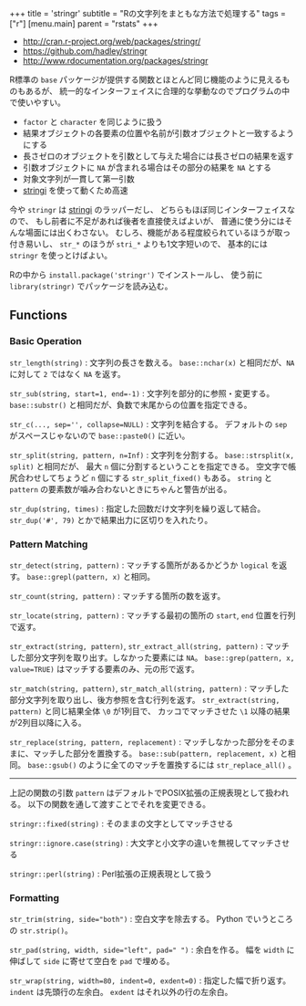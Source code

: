 +++
title = 'stringr'
subtitle = "Rの文字列をまともな方法で処理する"
tags = ["r"]
[menu.main]
  parent = "rstats"
+++

-   <http://cran.r-project.org/web/packages/stringr/>
-   <https://github.com/hadley/stringr>
-   <http://www.rdocumentation.org/packages/stringr>

R標準の `base` パッケージが提供する関数とほとんど同じ機能のように見えるものもあるが、
統一的なインターフェイスに合理的な挙動なのでプログラムの中で使いやすい。

-   `factor` と `character` を同じように扱う
-   結果オブジェクトの各要素の位置や名前が引数オブジェクトと一致するようにする
-   長さゼロのオブジェクトを引数として与えた場合には長さゼロの結果を返す
-   引数オブジェクトに `NA` が含まれる場合はその部分の結果を `NA` とする
-   対象文字列が一貫して第一引数
-   [stringi](http://www.rexamine.com/resources/stringi/) を使って動くため高速

今や `stringr` は [stringi](http://www.rexamine.com/resources/stringi/) のラッパーだし、
どちらもほぼ同じインターフェイスなので、
もし前者に不足があれば後者を直接使えばよいが、
普通に使う分にはそんな場面には出くわさない。
むしろ、機能がある程度絞られているほうが取っ付き易いし、
`str_*` のほうが `stri_*` よりも1文字短いので、
基本的には `stringr` を使っとけばよい。

Rの中から `install.package('stringr')` でインストールし、
使う前に `library(stringr)` でパッケージを読み込む。

## Functions

### Basic Operation

`str_length(string)`
:   文字列の長さを数える。
    `base::nchar(x)` と相同だが、`NA` に対して `2` ではなく `NA` を返す。

`str_sub(string, start=1, end=-1)`
:   文字列を部分的に参照・変更する。
    `base::substr()` と相同だが、負数で末尾からの位置を指定できる。

`str_c(..., sep='', collapse=NULL)`
:   文字列を結合する。
    デフォルトの `sep` がスペースじゃないので `base::paste0()` に近い。

`str_split(string, pattern, n=Inf)`
:   文字列を分割する。
    `base::strsplit(x, split)` と相同だが、
    最大 `n` 個に分割するということを指定できる。
    空文字で帳尻合わせしてちょうど `n` 個にする `str_split_fixed()` もある。
    `string` と `pattern` の要素数が噛み合わないときにちゃんと警告が出る。

`str_dup(string, times)`
:   指定した回数だけ文字列を繰り返して結合。
    `str_dup('#', 79)` とかで結果出力に区切りを入れたり。

### Pattern Matching

`str_detect(string, pattern)`
:   マッチする箇所があるかどうか `logical` を返す。
    `base::grepl(pattern, x)` と相同。

`str_count(string, pattern)`
:   マッチする箇所の数を返す。

`str_locate(string, pattern)`
:   マッチする最初の箇所の `start`, `end` 位置を行列で返す。

`str_extract(string, pattern)`, `str_extract_all(string, pattern)`
:   マッチした部分文字列を取り出す。しなかった要素には `NA`。
    `base::grep(pattern, x, value=TRUE)` はマッチする要素のみ、元の形で返す。

`str_match(string, pattern)`, `str_match_all(string, pattern)`
:   マッチした部分文字列を取り出し、後方参照を含む行列を返す。
    `str_extract(string, pattern)` と同じ結果全体 `\0` が1列目で、
    カッコでマッチさせた `\1` 以降の結果が2列目以降に入る。

`str_replace(string, pattern, replacement)`
:   マッチしなかった部分をそのままに、マッチした部分を置換する。
    `base::sub(pattern, replacement, x)` と相同。
    `base::gsub()` のように全てのマッチを置換するには `str_replace_all()` 。

------------------------------------------------------------------------

上記の関数の引数 `pattern` はデフォルトでPOSIX拡張の正規表現として扱われる。
以下の関数を通して渡すことでそれを変更できる。

`stringr::fixed(string)`
:   そのままの文字としてマッチさせる

`stringr::ignore.case(string)`
:   大文字と小文字の違いを無視してマッチさせる

`stringr::perl(string)`
:   Perl拡張の正規表現として扱う

### Formatting

`str_trim(string, side="both")`
:   空白文字を除去する。
    Python でいうところの `str.strip()`。

`str_pad(string, width, side="left", pad=" ")`
:   余白を作る。
    幅を `width` に伸ばして `side` に寄せて空白を `pad` で埋める。

`str_wrap(string, width=80, indent=0, exdent=0)`
:   指定した幅で折り返す。
    `indent` は先頭行の左余白。
    `exdent` はそれ以外の行の左余白。
